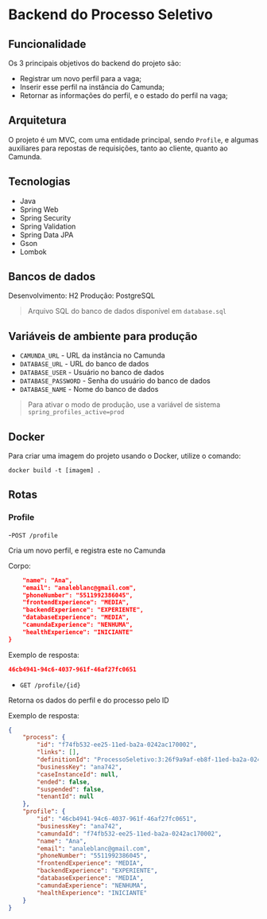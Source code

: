 # Backend do Processo Seletivo

## Funcionalidade

Os 3 principais objetivos do backend do projeto são:

- Registrar um novo perfil para a vaga;
- Inserir esse perfil na instância do Camunda;
- Retornar as informações do perfil, e o estado do perfil na vaga;

## Arquitetura

O projeto é um MVC, com uma entidade principal, sendo `Profile`, e algumas auxiliares para repostas de requisições, tanto ao cliente, quanto ao Camunda.

## Tecnologias

- Java
- Spring Web
- Spring Security
- Spring Validation
- Spring Data JPA
- Gson
- Lombok

## Bancos de dados

Desenvolvimento: H2
Produção: PostgreSQL

> Arquivo SQL do banco de dados disponível em `database.sql`

## Variáveis de ambiente para produção

- `CAMUNDA_URL` - URL da instância no Camunda
- `DATABASE_URL` - URL do banco de dados
- `DATABASE_USER` - Usuário no banco de dados
- `DATABASE_PASSWORD` - Senha do usuário do banco de dados
- `DATABASE_NAME` - Nome do banco de dados

> Para ativar o modo de produção, use a variável de sistema `spring_profiles_active=prod`

## Docker

Para criar uma imagem do projeto usando o Docker, utilize o comando:

```
docker build -t [imagem] .
```

## Rotas

### Profile

-`POST /profile`

Cria um novo perfil, e registra este no Camunda

Corpo:

```json
	"name": "Ana",
	"email": "analeblanc@gmail.com",
	"phoneNumber": "5511992386045",
	"frontendExperience": "MEDIA",
	"backendExperience": "EXPERIENTE",
	"databaseExperience": "MEDIA",
	"camundaExperience": "NENHUMA",
	"healthExperience": "INICIANTE"
}
```

Exemplo de resposta:

```json
46cb4941-94c6-4037-961f-46af27fc0651
```

- `GET /profile/{id}`

Retorna os dados do perfil e do processo pelo ID

Exemplo de resposta:

```json
{
	"process": {
		"id": "f74fb532-ee25-11ed-ba2a-0242ac170002",
		"links": [],
		"definitionId": "ProcessoSeletivo:3:26f9a9af-eb8f-11ed-ba2a-0242ac170002",
		"businessKey": "ana742",
		"caseInstanceId": null,
		"ended": false,
		"suspended": false,
		"tenantId": null
	},
	"profile": {
		"id": "46cb4941-94c6-4037-961f-46af27fc0651",
		"businessKey": "ana742",
		"camundaId": "f74fb532-ee25-11ed-ba2a-0242ac170002",
		"name": "Ana",
		"email": "analeblanc@gmail.com",
		"phoneNumber": "5511992386045",
		"frontendExperience": "MEDIA",
		"backendExperience": "EXPERIENTE",
		"databaseExperience": "MEDIA",
		"camundaExperience": "NENHUMA",
		"healthExperience": "INICIANTE"
	}
}
```
